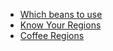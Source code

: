 
* [Which beans to use](https://www.greenbeanhouse.co.nz/page/which-beans-to-use.html)
* [Know Your Regions](https://gearpatrol.com/2013/02/18/fortnight-of-coffee-five-of-the-worlds-best-coffee-regions/)
* [Coffee Regions](https://www.gocoffeego.com/professor-peaberry/regions/coffee-regions)
